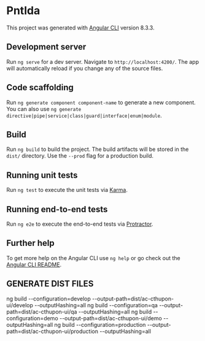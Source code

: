 # Pntlda

This project was generated with [Angular CLI](https://github.com/angular/angular-cli) version 8.3.3.

## Development server

Run `ng serve` for a dev server. Navigate to `http://localhost:4200/`. The app will automatically reload if you change any of the source files.

## Code scaffolding

Run `ng generate component component-name` to generate a new component. You can also use `ng generate directive|pipe|service|class|guard|interface|enum|module`.

## Build

Run `ng build` to build the project. The build artifacts will be stored in the `dist/` directory. Use the `--prod` flag for a production build.

## Running unit tests

Run `ng test` to execute the unit tests via [Karma](https://karma-runner.github.io).

## Running end-to-end tests

Run `ng e2e` to execute the end-to-end tests via [Protractor](http://www.protractortest.org/).

## Further help

To get more help on the Angular CLI use `ng help` or go check out the [Angular CLI README](https://github.com/angular/angular-cli/blob/master/README.md).


## GENERATE DIST FILES
ng build --configuration=develop --output-path=dist/ac-cthupon-ui/develop --outputHashing=all
ng build --configuration=qa --output-path=dist/ac-cthupon-ui/qa --outputHashing=all 
ng build --configuration=demo --output-path=dist/ac-cthupon-ui/demo --outputHashing=all
ng build --configuration=production --output-path=dist/ac-cthupon-ui/production --outputHashing=all